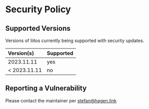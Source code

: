 # Security Policy

## Supported Versions

Versions of liitos currently being supported with security updates.

| Version(s)    | Supported |
|:--------------|:----------|
| 2023.11.11    | yes       |
| < 2023.11.11  | no        |

## Reporting a Vulnerability

Please contact the maintainer per stefan@hagen.link

